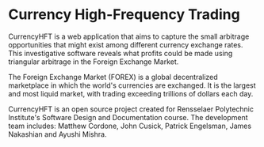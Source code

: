 # Currency High-Frequency Trading

CurrencyHFT is a web application that aims to capture the small arbitrage opportunities that might exist among different currency exchange rates. This investigative software reveals what profits could be made using triangular arbitrage in the Foreign Exchange Market.

The Foreign Exchange Market (FOREX) is a global decentralized marketplace in which the world's currencies are exchanged. It is the largest and most liquid market, with trading exceeding trillions of dollars each day.

CurrencyHFT is an open source project created for Rensselaer Polytechnic Institute's Software Design and Documentation course. The development team includes: Matthew Cordone, John Cusick, Patrick Engelsman, James Nakashian and Ayushi Mishra.
